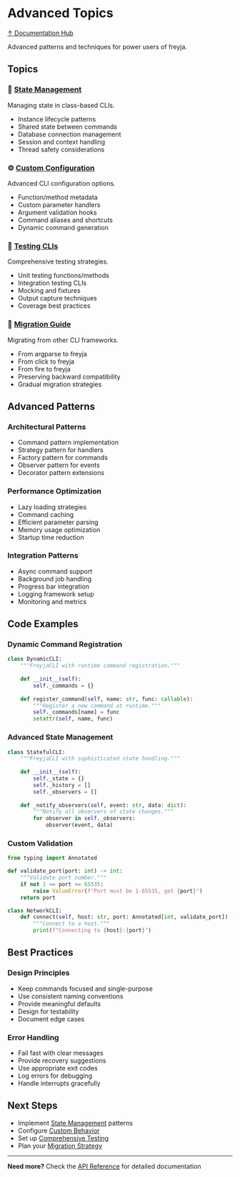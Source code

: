 # Advanced Topics

[↑ Documentation Hub](../help.md)

Advanced patterns and techniques for power users of freyja.

## Topics

### 🔄 [State Management](state-management.md)
Managing state in class-based CLIs.
- Instance lifecycle patterns
- Shared state between commands
- Database connection management
- Session and context handling
- Thread safety considerations

### ⚙️ [Custom Configuration](custom-configuration.md)
Advanced CLI configuration options.
- Function/method metadata
- Custom parameter handlers
- Argument validation hooks
- Command aliases and shortcuts
- Dynamic command generation

### 🧪 [Testing CLIs](testing-clis.md)
Comprehensive testing strategies.
- Unit testing functions/methods
- Integration testing CLIs
- Mocking and fixtures
- Output capture techniques
- Coverage best practices

### 🔀 [Migration Guide](migration-guide.md)
Migrating from other CLI frameworks.
- From argparse to freyja
- From click to freyja
- From fire to freyja
- Preserving backward compatibility
- Gradual migration strategies

## Advanced Patterns

### Architectural Patterns
- Command pattern implementation
- Strategy pattern for handlers
- Factory pattern for commands
- Observer pattern for events
- Decorator pattern extensions

### Performance Optimization
- Lazy loading strategies
- Command caching
- Efficient parameter parsing
- Memory usage optimization
- Startup time reduction

### Integration Patterns
- Async command support
- Background job handling
- Progress bar integration
- Logging framework setup
- Monitoring and metrics

## Code Examples

### Dynamic Command Registration
```python
class DynamicCLI:
    """FreyjaCLI with runtime command registration."""
    
    def __init__(self):
        self._commands = {}
    
    def register_command(self, name: str, func: callable):
        """Register a new command at runtime."""
        self._commands[name] = func
        setattr(self, name, func)
```

### Advanced State Management
```python
class StatefulCLI:
    """FreyjaCLI with sophisticated state handling."""
    
    def __init__(self):
        self._state = {}
        self._history = []
        self._observers = []
    
    def _notify_observers(self, event: str, data: dict):
        """Notify all observers of state changes."""
        for observer in self._observers:
            observer(event, data)
```

### Custom Validation
```python
from typing import Annotated

def validate_port(port: int) -> int:
    """Validate port number."""
    if not 1 <= port <= 65535:
        raise ValueError(f"Port must be 1-65535, got {port}")
    return port

class NetworkCLI:
    def connect(self, host: str, port: Annotated[int, validate_port]) -> None:
        """Connect to a host."""
        print(f"Connecting to {host}:{port}")
```

## Best Practices

### Design Principles
- Keep commands focused and single-purpose
- Use consistent naming conventions
- Provide meaningful defaults
- Design for testability
- Document edge cases

### Error Handling
- Fail fast with clear messages
- Provide recovery suggestions
- Use appropriate exit codes
- Log errors for debugging
- Handle interrupts gracefully

## Next Steps

- Implement [State Management](state-management.md) patterns
- Configure [Custom Behavior](custom-configuration.md)
- Set up [Comprehensive Testing](testing-clis.md)
- Plan your [Migration Strategy](migration-guide.md)

---

**Need more?** Check the [API Reference](../reference/index.md) for detailed documentation
